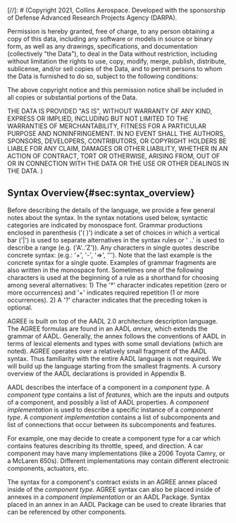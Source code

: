 [//]: # (Copyright 2021, Collins Aerospace.
Developed with the sponsorship of Defense Advanced Research Projects Agency (DARPA).

Permission is hereby granted, free of charge, to any person obtaining a copy of this data, 
including any software or models in source or binary form, as well as any drawings, specifications, 
and documentation (collectively "the Data"), to deal in the Data without restriction, including
without limitation the rights to use, copy, modify, merge, publish, distribute, sublicense, 
and/or sell copies of the Data, and to permit persons to whom the Data is furnished to do so, 
subject to the following conditions:

The above copyright notice and this permission notice shall be included in all copies or 
substantial portions of the Data.

THE DATA IS PROVIDED "AS IS", WITHOUT WARRANTY OF ANY KIND, EXPRESS OR IMPLIED, INCLUDING BUT NOT 
LIMITED TO THE WARRANTIES OF MERCHANTABILITY, FITNESS FOR A PARTICULAR PURPOSE AND NONINFRINGEMENT. 
IN NO EVENT SHALL THE AUTHORS, SPONSORS, DEVELOPERS, CONTRIBUTORS, OR COPYRIGHT HOLDERS BE LIABLE 
FOR ANY CLAIM, DAMAGES OR OTHER LIABILITY, WHETHER IN AN ACTION OF CONTRACT, TORT OR OTHERWISE, 
ARISING FROM, OUT OF OR IN CONNECTION WITH THE DATA OR THE USE OR OTHER DEALINGS IN THE DATA.
)

## Syntax Overview{#sec:syntax_overview}

Before describing the details of the language, we provide a few general
notes about the syntax. In the syntax notations used below, syntactic
categories are indicated by monospace font. Grammar productions
enclosed in parenthesis ('( )') indicate a set of choices in which a
vertical bar ('|') is used to separate alternatives in the syntax rules
or ' ..' is used to describe a range (e.g. ('A'..'Z')). Any characters
in single quotes describe concrete syntax: (e.g.: '+', '-', '=&gt;',
'''). Note that the last example is the concrete syntax for a single
quote. Examples of grammar fragments are also written in the monospace
font. Sometimes one of the following characters is used at the
beginning of a rule as a shorthand for choosing among several
alternatives: 1) The '\*' character indicates repetition (zero or more
occurrences) and '+' indicates required repetition (1 or more
occurrences). 2) A '?' character indicates that the preceding token is
optional.

AGREE is built on top of the AADL 2.0 architecture description language.
The AGREE formulas are found in an AADL *annex*, which extends the
grammar of AADL. Generally, the annex follows the conventions of AADL in
terms of lexical elements and types with some small deviations (which
are noted). AGREE operates over a relatively small fragment of the AADL
syntax. Thus familiarity with the entire AADL language is not required.
We will build up the language starting from the smallest fragments. A
cursory overview of the AADL declarations is provided in Appendix B.

AADL describes the interface of a component in a *component type*. A
*component type* contains a list of *features*, which are the inputs and
outputs of a component, and possibly a list of AADL properties. A
*component implementation* is used to describe a specific instance of a
*component type*. A *component implementation* contains a list of
subcomponents and list of connections that occur between its
subcomponents and features.

For example, one may decide to create a component type for a car which
contains features describing its throttle, speed, and direction. A car
component may have many implementations (like a 2006 Toyota Camry, or a
McLaren 650s). Different implementations may contain different
electronic components, actuators, etc.

The syntax for a component's contract exists in an AGREE annex placed
inside of the *component type*. AGREE syntax can also be placed inside
of annexes in a *component implementation* or an AADL Package. Syntax
placed in an annex in an AADL Package can be used to create libraries
that can be referenced by other components.
